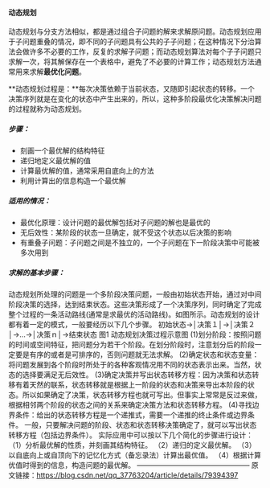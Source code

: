 #### 动态规划

  动态规划与分支方法相似，都是通过组合子问题的解来求解原问题。动态规划应用于子问题重叠的情况，即不同的子问题具有公共的子子问题；在这种情况下分治算法会做许多不必要的工作，反复的求解子问题；而动态规划算法对每个子子问题只求解一次，将其解保存在一个表格中，避免了不必要的计算工作；动态规划方法通常用来求解**最优化问题**。

**动态规划过程是：**每次决策依赖于当前状态，又随即引起状态的转移。一个决策序列就是在变化的状态中产生出来的，所以，这种多阶段最优化决策解决问题的过程就称为动态规划。



##### 步骤：

* 刻画一个最优解的结构特征
* 递归地定义最优解的值
* 计算最优解的值，通常采用自底向上的方法
* 利用计算出的信息构造一个最优解



##### 适用的情况：

* 最优化原理：设计问题的最优解包括对子问题的解也是最优的
* 无后效性：某阶段的状态一旦确定，就不受这个状态以后决策的影响
* 有重叠子问题：子问题之间是不独立的，一个子问题在下一阶段决策中可能被多次用到



##### 求解的基本步骤：

动态规划所处理的问题是一个多阶段决策问题，一般由初始状态开始，通过对中间阶段决策的选择，达到结束状态。这些决策形成了一个决策序列，同时确定了完成整个过程的一条活动路线(通常是求最优的活动路线)。如图所示。动态规划的设计都有着一定的模式，一般要经历以下几个步骤。
    初始状态→│决策１│→│决策２│→…→│决策ｎ│→结束状态
                      图1 动态规划决策过程示意图
    (1)划分阶段：按照问题的时间或空间特征，把问题分为若干个阶段。在划分阶段时，注意划分后的阶段一定要是有序的或者是可排序的，否则问题就无法求解。
    (2)确定状态和状态变量：将问题发展到各个阶段时所处于的各种客观情况用不同的状态表示出来。当然，状态的选择要满足无后效性。
    (3)确定决策并写出状态转移方程：因为决策和状态转移有着天然的联系，状态转移就是根据上一阶段的状态和决策来导出本阶段的状态。所以如果确定了决策，状态转移方程也就可写出。但事实上常常是反过来做，根据相邻两个阶段的状态之间的关系来确定决策方法和状态转移方程。
    (4)寻找边界条件：给出的状态转移方程是一个递推式，需要一个递推的终止条件或边界条件。
    一般，只要解决问题的阶段、状态和状态转移决策确定了，就可以写出状态转移方程（包括边界条件）。
实际应用中可以按以下几个简化的步骤进行设计：
    （1）分析最优解的性质，并刻画其结构特征。
    （2）递归的定义最优解。
    （3）以自底向上或自顶向下的记忆化方式（备忘录法）计算出最优值。
    （4）根据计算优值时得到的信息，构造问题的最优解。
————————————————
原文链接：https://blog.csdn.net/qq_37763204/article/details/79394397